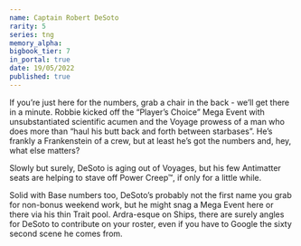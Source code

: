 ```yaml
---
name: Captain Robert DeSoto
rarity: 5
series: tng
memory_alpha:
bigbook_tier: 7
in_portal: true
date: 19/05/2022
published: true
---
```


If you’re just here for the numbers, grab a chair in the back - we’ll get there in a minute. Robbie kicked off the “Player’s Choice” Mega Event with unsubstantiated scientific acumen and the Voyage prowess of a man who does more than “haul his butt back and forth between starbases”. He’s frankly a Frankenstein of a crew, but at least he’s got the numbers and, hey, what else matters?

Slowly but surely, DeSoto is aging out of Voyages, but his few Antimatter seats are helping to stave off Power Creep™, if only for a little while.

Solid with Base numbers too, DeSoto’s probably not the first name you grab for non-bonus weekend work, but he might snag a Mega Event here or there via his thin Trait pool. Ardra-esque on Ships, there are surely angles for DeSoto to contribute on your roster, even if you have to Google the sixty second scene he comes from.
